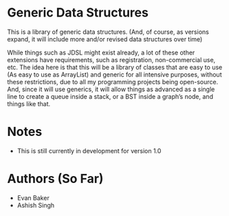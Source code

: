 # Generic Data Structures
This is a library of generic data structures. (And, of course, as versions expand, it will include more and/or revised data structures over time)

While things such as JDSL might exist already, a lot of these other extensions have requirements, such as registration, non-commercial use, etc. The idea here is that this will be a library of classes that are easy to use (As easy to use as ArrayList) and generic for all intensive purposes, without these restrictions, due to all my programming projects being open-source. And, since it will use generics, it will allow things as advanced as a single line to create a queue inside a stack, or a BST inside a graph’s node, and things like that.


# Notes
- This is still currently in development for version 1.0

# Authors (So Far)
- Evan Baker
- Ashish Singh
